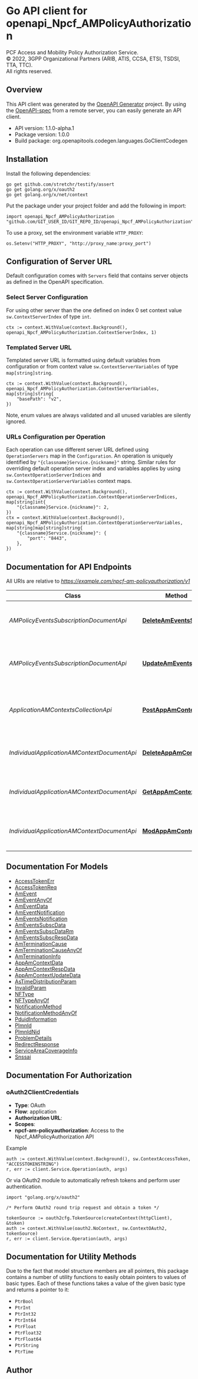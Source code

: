 # Go API client for openapi_Npcf_AMPolicyAuthorization

PCF Access and Mobility Policy Authorization Service.  
© 2022, 3GPP Organizational Partners (ARIB, ATIS, CCSA, ETSI, TSDSI, TTA, TTC).  
All rights reserved.


## Overview
This API client was generated by the [OpenAPI Generator](https://openapi-generator.tech) project.  By using the [OpenAPI-spec](https://www.openapis.org/) from a remote server, you can easily generate an API client.

- API version: 1.1.0-alpha.1
- Package version: 1.0.0
- Build package: org.openapitools.codegen.languages.GoClientCodegen

## Installation

Install the following dependencies:

```shell
go get github.com/stretchr/testify/assert
go get golang.org/x/oauth2
go get golang.org/x/net/context
```

Put the package under your project folder and add the following in import:

```golang
import openapi_Npcf_AMPolicyAuthorization "github.com/GIT_USER_ID/GIT_REPO_ID/openapi_Npcf_AMPolicyAuthorization"
```

To use a proxy, set the environment variable `HTTP_PROXY`:

```golang
os.Setenv("HTTP_PROXY", "http://proxy_name:proxy_port")
```

## Configuration of Server URL

Default configuration comes with `Servers` field that contains server objects as defined in the OpenAPI specification.

### Select Server Configuration

For using other server than the one defined on index 0 set context value `sw.ContextServerIndex` of type `int`.

```golang
ctx := context.WithValue(context.Background(), openapi_Npcf_AMPolicyAuthorization.ContextServerIndex, 1)
```

### Templated Server URL

Templated server URL is formatted using default variables from configuration or from context value `sw.ContextServerVariables` of type `map[string]string`.

```golang
ctx := context.WithValue(context.Background(), openapi_Npcf_AMPolicyAuthorization.ContextServerVariables, map[string]string{
	"basePath": "v2",
})
```

Note, enum values are always validated and all unused variables are silently ignored.

### URLs Configuration per Operation

Each operation can use different server URL defined using `OperationServers` map in the `Configuration`.
An operation is uniquely identified by `"{classname}Service.{nickname}"` string.
Similar rules for overriding default operation server index and variables applies by using `sw.ContextOperationServerIndices` and `sw.ContextOperationServerVariables` context maps.

```golang
ctx := context.WithValue(context.Background(), openapi_Npcf_AMPolicyAuthorization.ContextOperationServerIndices, map[string]int{
	"{classname}Service.{nickname}": 2,
})
ctx = context.WithValue(context.Background(), openapi_Npcf_AMPolicyAuthorization.ContextOperationServerVariables, map[string]map[string]string{
	"{classname}Service.{nickname}": {
		"port": "8443",
	},
})
```

## Documentation for API Endpoints

All URIs are relative to *https://example.com/npcf-am-policyauthorization/v1*

Class | Method | HTTP request | Description
------------ | ------------- | ------------- | -------------
*AMPolicyEventsSubscriptionDocumentApi* | [**DeleteAmEventsSubsc**](docs/AMPolicyEventsSubscriptionDocumentApi.md#deleteameventssubsc) | **Delete** /app-am-contexts/{appAmContextId}/events-subscription | deletes the AM Policy Events Subscription subresource
*AMPolicyEventsSubscriptionDocumentApi* | [**UpdateAmEventsSubsc**](docs/AMPolicyEventsSubscriptionDocumentApi.md#updateameventssubsc) | **Put** /app-am-contexts/{appAmContextId}/events-subscription | creates or modifies an AM Policy Events Subscription subresource.
*ApplicationAMContextsCollectionApi* | [**PostAppAmContexts**](docs/ApplicationAMContextsCollectionApi.md#postappamcontexts) | **Post** /app-am-contexts | Creates a new Individual Application AM Context resource
*IndividualApplicationAMContextDocumentApi* | [**DeleteAppAmContext**](docs/IndividualApplicationAMContextDocumentApi.md#deleteappamcontext) | **Delete** /app-am-contexts/{appAmContextId} | Deletes an existing Individual Application AM Context
*IndividualApplicationAMContextDocumentApi* | [**GetAppAmContext**](docs/IndividualApplicationAMContextDocumentApi.md#getappamcontext) | **Get** /app-am-contexts/{appAmContextId} | Reads an existing Individual Application AM Context
*IndividualApplicationAMContextDocumentApi* | [**ModAppAmContext**](docs/IndividualApplicationAMContextDocumentApi.md#modappamcontext) | **Patch** /app-am-contexts/{appAmContextId} | Modifies an existing Individual Application AM Context


## Documentation For Models

 - [AccessTokenErr](docs/AccessTokenErr.md)
 - [AccessTokenReq](docs/AccessTokenReq.md)
 - [AmEvent](docs/AmEvent.md)
 - [AmEventAnyOf](docs/AmEventAnyOf.md)
 - [AmEventData](docs/AmEventData.md)
 - [AmEventNotification](docs/AmEventNotification.md)
 - [AmEventsNotification](docs/AmEventsNotification.md)
 - [AmEventsSubscData](docs/AmEventsSubscData.md)
 - [AmEventsSubscDataRm](docs/AmEventsSubscDataRm.md)
 - [AmEventsSubscRespData](docs/AmEventsSubscRespData.md)
 - [AmTerminationCause](docs/AmTerminationCause.md)
 - [AmTerminationCauseAnyOf](docs/AmTerminationCauseAnyOf.md)
 - [AmTerminationInfo](docs/AmTerminationInfo.md)
 - [AppAmContextData](docs/AppAmContextData.md)
 - [AppAmContextRespData](docs/AppAmContextRespData.md)
 - [AppAmContextUpdateData](docs/AppAmContextUpdateData.md)
 - [AsTimeDistributionParam](docs/AsTimeDistributionParam.md)
 - [InvalidParam](docs/InvalidParam.md)
 - [NFType](docs/NFType.md)
 - [NFTypeAnyOf](docs/NFTypeAnyOf.md)
 - [NotificationMethod](docs/NotificationMethod.md)
 - [NotificationMethodAnyOf](docs/NotificationMethodAnyOf.md)
 - [PduidInformation](docs/PduidInformation.md)
 - [PlmnId](docs/PlmnId.md)
 - [PlmnIdNid](docs/PlmnIdNid.md)
 - [ProblemDetails](docs/ProblemDetails.md)
 - [RedirectResponse](docs/RedirectResponse.md)
 - [ServiceAreaCoverageInfo](docs/ServiceAreaCoverageInfo.md)
 - [Snssai](docs/Snssai.md)


## Documentation For Authorization



### oAuth2ClientCredentials


- **Type**: OAuth
- **Flow**: application
- **Authorization URL**: 
- **Scopes**: 
 - **npcf-am-policyauthorization**: Access to the Npcf_AMPolicyAuthorization API

Example

```golang
auth := context.WithValue(context.Background(), sw.ContextAccessToken, "ACCESSTOKENSTRING")
r, err := client.Service.Operation(auth, args)
```

Or via OAuth2 module to automatically refresh tokens and perform user authentication.

```golang
import "golang.org/x/oauth2"

/* Perform OAuth2 round trip request and obtain a token */

tokenSource := oauth2cfg.TokenSource(createContext(httpClient), &token)
auth := context.WithValue(oauth2.NoContext, sw.ContextOAuth2, tokenSource)
r, err := client.Service.Operation(auth, args)
```


## Documentation for Utility Methods

Due to the fact that model structure members are all pointers, this package contains
a number of utility functions to easily obtain pointers to values of basic types.
Each of these functions takes a value of the given basic type and returns a pointer to it:

* `PtrBool`
* `PtrInt`
* `PtrInt32`
* `PtrInt64`
* `PtrFloat`
* `PtrFloat32`
* `PtrFloat64`
* `PtrString`
* `PtrTime`

## Author



